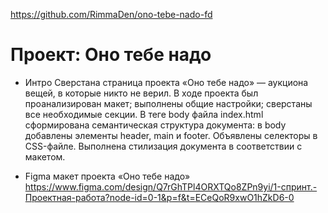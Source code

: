 https://github.com/RimmaDen/ono-tebe-nado-fd
# Проект: Оно тебе надо

* Интро
Сверстана страница проекта «Оно тебе надо» — аукциона вещей, в которые никто не верил.
В ходе проекта был проанализирован макет; выполнены общие настройки; сверстаны все необходимые секции.
В теге body файла index.html сформирована семантическая структура документа:
в body добавлены элементы header, main и footer. Объявлены селекторы в CSS-файле. Выполнена стилизация документа в соответствии с макетом.

* Figma
макет проекта «Оно тебе надо»
https://www.figma.com/design/Q7rGhTPl4ORXTQo8ZPn9yi/1-спринт.-Проектная-работа?node-id=0-1&p=f&t=ECeQoR9xwO1hZkD6-0

